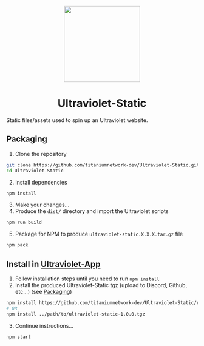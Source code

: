 <p align="center"><img src="https://raw.githubusercontent.com/titaniumnetwork-dev/Ultraviolet-Static/main/public/uv.png" height="200"></p>

<h1 align="center">Ultraviolet-Static</h1>

Static files/assets used to spin up an Ultraviolet website.

## Packaging

1. Clone the repository

```sh
git clone https://github.com/titaniumnetwork-dev/Ultraviolet-Static.git
cd Ultraviolet-Static
```

2. Install dependencies

```sh
npm install
```

3. Make your changes...
4. Produce the `dist/` directory and import the Ultraviolet scripts

```sh
npm run build
```

5. Package for NPM to produce `ultraviolet-static.X.X.X.tar.gz` file

```sh
npm pack
```

## Install in [Ultraviolet-App](https://github.com/titaniumnetwork-dev/Ultraviolet-App.git)

1. Follow installation steps until you need to run `npm install`
2. Install the produced Ultraviolet-Static tgz (upload to Discord, Github, etc...) (see [Packaging](#packaging))

```sh
npm install https://github.com/titaniumnetwork-dev/Ultraviolet-Static/releases/download/v1.0.0/ultraviolet-static-1.0.0.tgz
# OR
npm install ../path/to/ultraviolet-static-1.0.0.tgz
```

3. Continue instructions...

```sh
npm start
```

